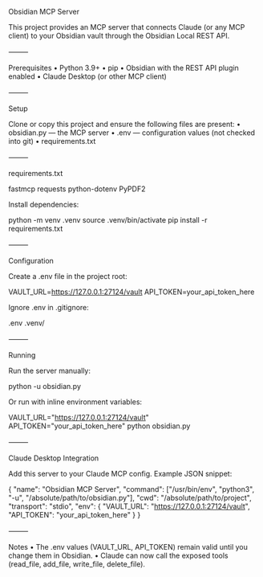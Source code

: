 
Obsidian MCP Server

This project provides an MCP server that connects Claude (or any MCP client) to your Obsidian vault through the Obsidian Local REST API.

⸻

Prerequisites
	•	Python 3.9+
	•	pip
	•	Obsidian with the REST API plugin enabled
	•	Claude Desktop (or other MCP client)

⸻

Setup

Clone or copy this project and ensure the following files are present:
	•	obsidian.py — the MCP server
	•	.env — configuration values (not checked into git)
	•	requirements.txt

⸻

requirements.txt

fastmcp
requests
python-dotenv
PyPDF2

Install dependencies:

python -m venv .venv
source .venv/bin/activate
pip install -r requirements.txt


⸻

Configuration

Create a .env file in the project root:

VAULT_URL=https://127.0.0.1:27124/vault
API_TOKEN=your_api_token_here

Ignore .env in .gitignore:

.env
.venv/


⸻

Running

Run the server manually:

python -u obsidian.py

Or run with inline environment variables:

VAULT_URL="https://127.0.0.1:27124/vault" API_TOKEN="your_api_token_here" python obsidian.py


⸻

Claude Desktop Integration

Add this server to your Claude MCP config. Example JSON snippet:

{
  "name": "Obsidian MCP Server",
  "command": ["/usr/bin/env", "python3", "-u", "/absolute/path/to/obsidian.py"],
  "cwd": "/absolute/path/to/project",
  "transport": "stdio",
  "env": {
    "VAULT_URL": "https://127.0.0.1:27124/vault",
    "API_TOKEN": "your_api_token_here"
  }
}


⸻

Notes
	•	The .env values (VAULT_URL, API_TOKEN) remain valid until you change them in Obsidian.
	•	Claude can now call the exposed tools (read_file, add_file, write_file, delete_file).
